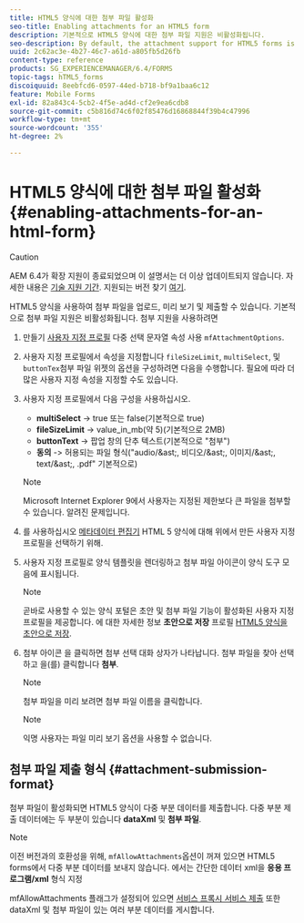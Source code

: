 ```yaml
---
title: HTML5 양식에 대한 첨부 파일 활성화
seo-title: Enabling attachments for an HTML5 form
description: 기본적으로 HTML5 양식에 대한 첨부 파일 지원은 비활성화됩니다.
seo-description: By default, the attachment support for HTML5 forms is disabled.
uuid: 2c62ac3e-4b27-46c7-a61d-a805fb5d26fb
content-type: reference
products: SG_EXPERIENCEMANAGER/6.4/FORMS
topic-tags: hTML5_forms
discoiquuid: 8eebfcd6-0597-44ed-b718-bf9a1baa6c12
feature: Mobile Forms
exl-id: 82a843c4-5cb2-4f5e-ad4d-cf2e9ea6cdb8
source-git-commit: c5b816d74c6f02f85476d16868844f39b4c47996
workflow-type: tm+mt
source-wordcount: '355'
ht-degree: 2%

---
```


# HTML5 양식에 대한 첨부 파일 활성화 {#enabling-attachments-for-an-html-form}

>[!CAUTION]
>
>AEM 6.4가 확장 지원이 종료되었으며 이 설명서는 더 이상 업데이트되지 않습니다. 자세한 내용은 [기술 지원 기간](https://helpx.adobe.com/kr/support/programs/eol-matrix.html). 지원되는 버전 찾기 [여기](https://experienceleague.adobe.com/docs/).

HTML5 양식을 사용하여 첨부 파일을 업로드, 미리 보기 및 제출할 수 있습니다. 기본적으로 첨부 파일 지원은 비활성화됩니다. 첨부 지원을 사용하려면

1. 만들기 [사용자 지정 프로필](/help/forms/using/custom-profile.md) 다중 선택 문자열 속성 사용 `mfAttachmentOptions`.
1. 사용자 지정 프로필에서 속성을 지정합니다 `fileSizeLimit`, `multiSelect`, 및 `buttonTex`첨부 파일 위젯의 옵션을 구성하려면 다음을 수행합니다. 필요에 따라 더 많은 사용자 지정 속성을 지정할 수도 있습니다.

1. 사용자 지정 프로필에서 다음 구성을 사용하십시오.

   * **multiSelect** -> true 또는 false(기본적으로 true)
   * **fileSizeLimit** -> value_in_mb(약 5)(기본적으로 2MB)
   * **buttonText** -> 팝업 창의 단추 텍스트(기본적으로 &quot;첨부&quot;)
   * **동의** -> 허용되는 파일 형식(&quot;audio/&amp;ast;, 비디오/&amp;ast;, 이미지/&amp;ast;, text/&amp;ast;, .pdf&quot; 기본적으로)

   >[!NOTE]
   >
   >Microsoft Internet Explorer 9에서 사용자는 지정된 제한보다 큰 파일을 첨부할 수 있습니다. 알려진 문제입니다.

1. 를 사용하십시오 [메타데이터 편집기](/help/forms/using/manage-form-metadata.md) HTML 5 양식에 대해 위에서 만든 사용자 지정 프로필을 선택하기 위해.
1. 사용자 지정 프로필로 양식 템플릿을 렌더링하고 첨부 파일 아이콘이 양식 도구 모음에 표시됩니다.

   >[!NOTE]
   >
   >곧바로 사용할 수 있는 양식 포털은 초안 및 첨부 파일 기능이 활성화된 사용자 지정 프로필을 제공합니다. 에 대한 자세한 정보 **초안으로 저장** 프로필 [HTML5 양식을 초안으로 저장](/help/forms/using/saving-html5-form-draft.md).

1. 첨부 아이콘 을 클릭하면 첨부 선택 대화 상자가 나타납니다. 첨부 파일을 찾아 선택하고 을(를) 클릭합니다 **첨부**.

   >[!NOTE]
   >
   >첨부 파일을 미리 보려면 첨부 파일 이름을 클릭합니다.

   >[!NOTE]
   >
   >익명 사용자는 파일 미리 보기 옵션을 사용할 수 없습니다.

## 첨부 파일 제출 형식 {#attachment-submission-format}

첨부 파일이 활성화되면 HTML5 양식이 다중 부분 데이터를 제출합니다. 다중 부분 제출 데이터에는 두 부분이 있습니다 **dataXml** 및 **첨부 파일**.

>[!NOTE]
>
>이전 버전과의 호환성을 위해, `mfAllowAttachments`옵션이 꺼져 있으면 HTML5 forms에서 다중 부분 데이터를 보내지 않습니다. 에서는 간단한 데이터 xml을 **응용 프로그램/xml** 형식 지정

mfAllowAttachments 플래그가 설정되어 있으면 [서비스 프록시 서비스 제출](/help/forms/using/service-proxy.md) 또한 dataXml 및 첨부 파일이 있는 여러 부분 데이터를 게시합니다.
